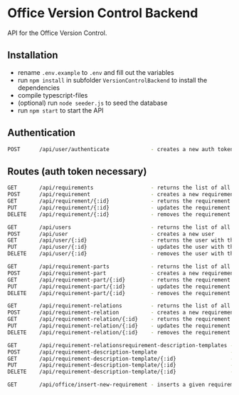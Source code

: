 # Office Version Control Backend

API for the Office Version Control.

## Installation
* rename `.env.example` to `.env` and fill out the variables
* run `npm install` in subfolder `VersionControlBackend` to install the dependencies
* compile typescript-files
* (optional) run `node seeder.js` to seed the database
* run `npm start` to start the API

## Authentication
```sh
POST      /api/user/authenticate             - creates a new auth token
```

## Routes (auth token necessary)
```sh
GET       /api/requirements                  - returns the list of all requirements
POST      /api/requirement                   - creates a new requirement
GET       /api/requirement/{:id}             - returns the requirement with the given id
PUT       /api/requirement/{:id}             - updates the requirement with the given id
DELETE    /api/requirement/{:id}             - removes the requirement with the given id
```

```sh
GET       /api/users                         - returns the list of all users
POST      /api/user                          - creates a new user
GET       /api/user/{:id}                    - returns the user with the given id
PUT       /api/user/{:id}                    - updates the user with the given id
DELETE    /api/user/{:id}                    - removes the user with the given id
```

```sh
GET       /api/requirement-parts             - returns the list of all requirement template parts
POST      /api/requirement-part              - creates a new requirement template part
GET       /api/requirement-part/{:id}        - returns the requirement template part with the given id
PUT       /api/requirement-part/{:id}        - updates the requirement template part with the given id
DELETE    /api/requirement-part/{:id}        - removes the requirement template part with the given id
```

```sh
GET       /api/requirement-relations         - returns the list of all requirement relations
POST      /api/requirement-relation          - creates a new requirement relation
GET       /api/requirement-relation/{:id}    - returns the requirement relation with the given id
PUT       /api/requirement-relation/{:id}    - updates the requirement relation with the given id
DELETE    /api/requirement-relation/{:id}    - removes the requirement relation with the given id
```

```sh
GET       /api/requirement-relationsrequirement-description-templates - returns the list of all requirement description templates
POST      /api/requirement-description-template                       - creates a new requirement description template
GET       /api/requirement-description-template/{:id}                 - returns the requirement description template with the given id
PUT       /api/requirement-description-template/{:id}                 - updates the requirement description template with the given id
DELETE    /api/requirement-description-template/{:id}                 - removes the requirement description template with the given id
```

```sh
GET       /api/office/insert-new-requirement - inserts a given requirement template in the given xml document
```